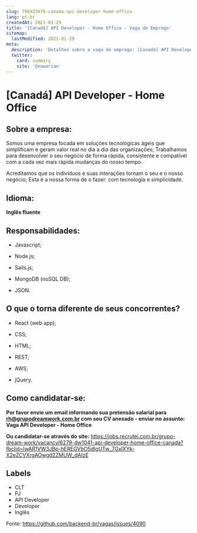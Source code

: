 ```yaml
---
slug: 796923670-canada-api-developer-home-office
lang: pt-br
createdAt: 2021-01-29
title: '[Canadá] API Developer - Home Office - Vaga de Emprego'
sitemap:
  lastModified: 2021-01-29
meta:
  description: 'Detalhes sobre a vaga de emprego: [Canadá] API Developer - Home Office'
  twitter:
    card: summary
    site: '@nawarian'
---
```


# [Canadá] API Developer - Home Office

## Sobre a empresa:

Somos uma empresa focada em soluções tecnológicas ágeis que simplificam e geram valor real no dia a dia das organizações; Trabalhamos para desenvolver o seu negócio de forma rápida, consistente e compatível com a cada vez mais rápida
mudanças do nosso tempo.

Acreditamos que os indivíduos e suas interações tornam o seu e o nosso negócio; Esta é a nossa forma de o fazer: com tecnologia e simplicidade.

## Idioma:

**Inglês fluente**

## Responsabilidades:

- Javascript; 

- Node.js; 

- Sails.js; 

- MongoDB
  (noSQL DB); 

- JSON. 

## O que o torna diferente de seus concorrentes? 

- React (web app); 

- CSS; 

- HTML; 

- REST; 

- AWS; 

- jQuery.

## Como candidatar-se:

**Por favor envie um email informando sua pretensão salarial para rh@grupodreamwork.com.br com seu CV anexado - enviar no assunto: Vaga API Developer - Home Office**

**Ou candidatar-se através do site:** https://jobs.recrutei.com.br/grupo-dream-work/vacancy/6279-dw1041-api-developer-home-office-canada?fbclid=IwAR1VW3JBp-hEREGVbO5dIgUTw_7GxIXYk-X2eZCVXrgAOwgd2ZMUW_dAIzE

## Labels
- CLT
- PJ
- API Developer
- Developer
- Inglês


Fonte: https://github.com/backend-br/vagas/issues/4090